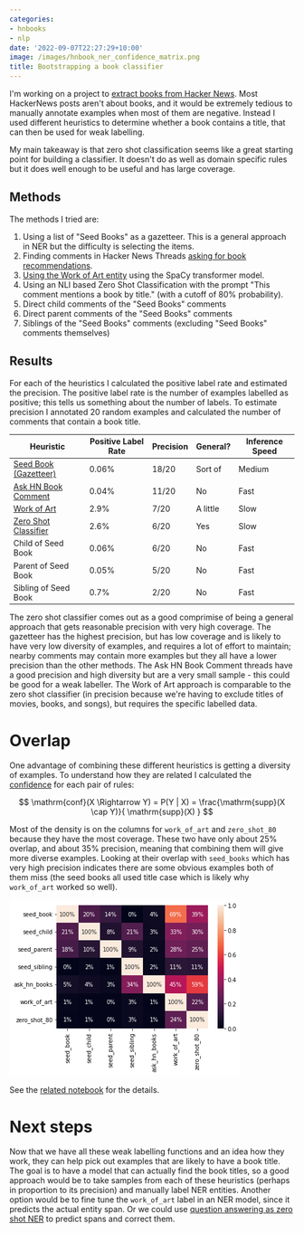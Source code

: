 ```yaml
---
categories:
- hnbooks
- nlp
date: '2022-09-07T22:27:29+10:00'
image: /images/hnbook_ner_confidence_matrix.png
title: Bootstrapping a book classifier
---
```


I'm working on a project to [extract books from Hacker News](/book-title-ner-outline).
Most HackerNews posts aren't about books, and it would be extremely tedious to manually annotate examples when most of them are negative.
Instead I used different heuristics to determine whether a book contains a title, that can then be used for weak labelling.

My main takeaway is that zero shot classification seems like a great starting point for building a classifier.
It doesn't do as well as domain specific rules but it does well enough to be useful and has large coverage.

## Methods

The methods I tried are:

1. Using a list of "Seed Books" as a gazetteer. This is a general approach in NER but the difficulty is selecting the items.
2. Finding comments in Hacker News Threads [asking for book recommendations](/ask-hn-book-recommendations).
3. [Using the Work of Art entity](/book-ner-work-of-art) using the SpaCy transformer model.
4. Using an NLI based Zero Shot Classification with the prompt "This comment mentions a book by title." (with a cutoff of 80% probability).
5. Direct child comments of the "Seed Books" comments
6. Direct parent comments of the "Seed Books" comments
7. Siblings of the "Seed Books" comments (excluding "Seed Books" comments themselves)

## Results

For each of the heuristics I calculated the positive label rate and estimated the precision.
The positive label rate is the number of examples labelled as positive; this tells us something about the number of labels.
To estimate precision I annotated 20 random examples and calculated the number of comments that contain a book title.

| Heuristic                                                                                                                                                     | Positive Label Rate | Precision | General? | Inference Speed |
|---------------------------------------------------------------------------------------------------------------------------------------------------------------|---------------------|-----------|----------|-----------------|
| [Seed Book (Gazetteer)](https://github.com/EdwardJRoss/bookfinder/blob/master/notebooks/0102-seed-books.ipynb)                                                | 0.06%               | 18/20     | Sort of  | Medium          |
| [Ask HN Book Comment](https://github.com/EdwardJRoss/bookfinder/blob/master/notebooks/0101-ask-hn-books.ipynb)                                                | 0.04%               | 11/20     | No       | Fast            |
| [Work of Art](https://github.com/EdwardJRoss/bookfinder/blob/master/notebooks/0103-work-of-art.ipynb)                                                         | 2.9%                | 7/20      | A little | Slow            |
| [Zero Shot Classifier](https://github.com/EdwardJRoss/bookfinder/blob/master/notebooks/0100-zero-shot-contains-book-title-detection.ipynb) | 2.6%                | 6/20      | Yes      | Slow            |
| Child of Seed Book                                                                                                                                            | 0.06%               | 6/20      | No       | Fast            |
| Parent of Seed Book                                                                                                                                           | 0.05%               | 5/20      | No       | Fast            |
| Sibling of Seed Book                                                                                                                                          | 0.7%                | 2/20      | No       | Fast            |

The zero shot classifier comes out as a good comprimise of being a general approach that gets reasonable precision with very high coverage.
The gazetteer has the highest precision, but has low coverage and is likely to have very low diversity of examples, and requires a lot of effort to maintain; nearby comments may contain more examples but they all have a lower precision than the other methods.
The Ask HN Book Comment threads have a good precision and high diversity but are a very small sample - this could be good for a weak labeller.
The Work of Art approach is comparable to the zero shot classifier (in precision because we're having to exclude titles of movies, books, and songs), but requires the specific labelled data.

# Overlap

One advantage of combining these different heuristics is getting a diversity of examples.
To understand how they are related I calculated the [confidence](https://en.wikipedia.org/wiki/Association_rule_learning#Confidence) for each pair of rules:

$$ \mathrm{conf}(X \Rightarrow Y) = P(Y | X) = \frac{\mathrm{supp}(X \cap Y)}{ \mathrm{supp}(X) } $$

Most of the density is on the columns for `work_of_art` and `zero_shot_80` because they have the most coverage.
These two have only about 25% overlap, and about 35% precision, meaning that combining them will give more diverse examples.
Looking at their overlap with `seed_books` which has very high precision indicates there are some obvious examples both of them miss (the seed books all used title case which is likely why `work_of_art` worked so well).

![Overlap Matrix](/images/hnbook_ner_confidence_matrix.png)

See the [related notebook](https://github.com/EdwardJRoss/bookfinder/blob/master/notebooks/0105-combinging-heuristics.ipynb) for the details.

# Next steps

Now that we have all these weak labelling functions and an idea how they work, they can help pick out examples that are likely to have a book title.
The goal is to have a model that can actually find the book titles, so a good approach would be to take samples from each of these heuristics (perhaps in proportion to its precision) and manually label NER entities.
Another option would be to fine tune the `work_of_art` label in an NER model, since it predicts the actual entity span.
Or we could use [question answering as zero shot NER](/qa-zero-shot-book-ner) to predict spans and correct them.
